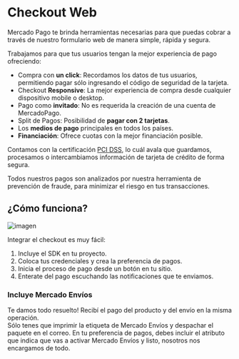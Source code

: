 # Checkout Web

Mercado Pago te brinda herramientas necesarias para que puedas cobrar a través de nuestro formulario web de manera simple, rápida y segura.

Trabajamos para que tus usuarios tengan la mejor experiencia de pago ofreciendo:  

* Compra con **un click**: Recordamos los datos de tus usuarios, permitiendo pagar sólo ingresando el código de seguridad de la tarjeta. 
* Checkout **Responsive**: La mejor experiencia de compra desde cualquier dispositivo mobile o desktop.
* Pago como **invitado**: No es requerida la creación de una cuenta de MercadoPago.
* Split de Pagos: Posibilidad de **pagar con 2 tarjetas**.
* Los **medios de pago** principales en todos los países.
* **Financiación**: Ofrece cuotas con la mejor financiación posible.

Contamos con la certificación [PCI DSS](https://www.pcisecuritystandards.org/), lo cuál avala que guardamos, procesamos o intercambiamos información de tarjeta de crédito de forma segura.

Todos nuestros pagos son analizados por nuestra herramienta de prevención de fraude, para minimizar el riesgo en tus transacciones.

## ¿Cómo funciona?

![imagen](https://secure.mlstatic.com/developers/site/cloud/assets/Uploads/Basic-Checkout.png)

Integrar el checkout es muy fácil:

1. Incluye el SDK en tu proyecto.
2. Coloca tus credenciales y crea la preferencia de pagos.
3. Inicia el proceso de pago desde un botón en tu sitio.
4. Enterate del pago escuchando las notificaciones que te enviamos.

### Incluye Mercado Envíos

Te damos todo resuelto! Recibí el pago del producto y del envío en la misma operación.  
Sólo tenes que imprimir la etiqueta de Mercado Envíos y despachar el paquete en el correo. 
En tu preferencia de pagos, debes incluir el atributo que indica que vas a activar Mercado Envíos y listo, nosotros nos encargamos de todo.  

